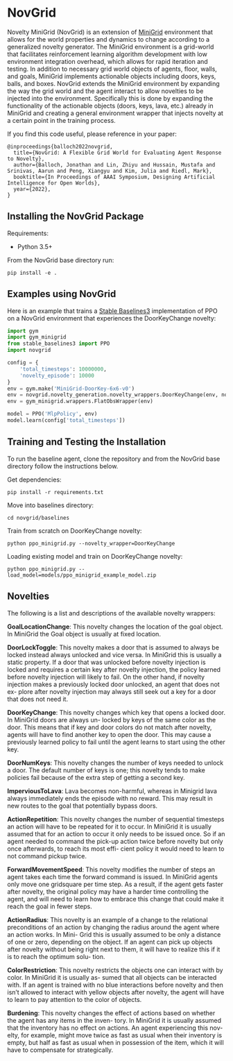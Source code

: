 # NovGrid

Novelty MiniGrid (NovGrid) is an extension of [MiniGrid](https://github.com/maximecb/gym-minigrid) environment that allows for the world properties and dynamics to change according to a generalized novelty generator. The MiniGrid environment is a grid-world that facilitates reinforcement learning algorithm development with low environment integration overhead, which allows for rapid iteration and testing. In addition to necessary grid world objects of agents, floor, walls, and goals, MiniGrid implements actionable objects including doors, keys, balls, and boxes.  NovGrid extends the MiniGrid  environment by expanding the way the grid world and the agent interact to allow novelties to be injected into the environment. Specifically this is done by expanding the functionality of the actionable objects (doors, keys, lava, etc.) already in MiniGrid and creating a general environment wrapper that injects novelty at a certain point in the training process.


If you find this code useful, please reference in your paper:

```
@inproceedings{balloch2022novgrid,
  title={NovGrid: A Flexible Grid World for Evaluating Agent Response to Novelty},
  author={Balloch, Jonathan and Lin, Zhiyu and Hussain, Mustafa and Srinivas, Aarun and Peng, Xiangyu and Kim, Julia and Riedl, Mark},
  booktitle={In Proceedings of AAAI Symposium, Designing Artificial Intelligence for Open Worlds},
  year={2022},
}
```

## Installing the NovGrid Package
Requirements:
- Python 3.5+

From the NovGrid base directory run:
```shell
pip install -e .
```

## Examples using NovGrid

Here is an example that trains a [Stable Baselines3](https://stable-baselines3.readthedocs.io/en/master/) implementation of PPO on a NovGrid environment that experiences the DoorKeyChange novelty:

```python
import gym
import gym_minigrid
from stable_baselines3 import PPO
import novgrid

config = {
    'total_timesteps': 10000000,
    'novelty_episode': 10000
}
env = gym.make('MiniGrid-DoorKey-6x6-v0')
env = novgrid.novelty_generation.novelty_wrappers.DoorKeyChange(env, novelty_episode=config['novelty_episode'])
env = gym_minigrid.wrappers.FlatObsWrapper(env)

model = PPO('MlpPolicy', env)
model.learn(config['total_timesteps'])
```

## Training and Testing the Installation

To run the baseline agent, clone the repository and from the NovGrid base directory follow the instructions below.

Get dependencies:
```shell
pip install -r requirements.txt
```

Move into baselines directory:
```shell
cd novgrid/baselines
```

Train from scratch on DoorKeyChange novelty:

```shell
python ppo_minigrid.py --novelty_wrapper=DoorKeyChange
```

Loading existing model and train on DoorKeyChange novelty:

```shell
python ppo_minigrid.py --load_model=models/ppo_minigrid_example_model.zip

```

## Novelties
The following is a list and descriptions of the available novelty wrappers:

**GoalLocationChange**: This novelty changes the location of the goal object. In MiniGrid the Goal object is usually at fixed location.

**DoorLockToggle**: This novelty makes a door that is assumed to always be locked instead always unlocked and vice versa. In MiniGrid this is usually a static property. If a door that was unlocked before novelty injection is locked and requires a certain key after novelty injection, the policy learned before novelty injection will likely to fail. On the other hand, if novelty injection makes a previously locked door unlocked, an agent that does not ex- plore after novelty injection may always still seek out a key for a door that does not need it.

**DoorKeyChange**: This novelty changes which key that opens a locked door. In MiniGrid doors are always un- locked by keys of the same color as the door. This means that if key and door colors do not match after novelty, agents will have to find another key to open the door. This may cause a previously learned policy to fail until the agent learns to start using the other key.

**DoorNumKeys**: This novelty changes the number of keys needed to unlock a door. The default number of keys is one; this novelty tends to make policies fail because of the extra step of getting a second key.

**ImperviousToLava**: Lava becomes non-harmful, whereas in Minigrid lava always immediately ends the episode with no reward. This may result in new routes to the goal that potentially bypass doors.

**ActionRepetition**: This novelty changes the number of sequential timesteps an action will have to be repeated for it to occur. In MiniGrid it is usually assumed that for an action to occur it only needs to be issued once. So if an agent needed to command the pick-up action twice before novelty but only once afterwards, to reach its most effi- cient policy it would need to learn to not command pickup twice.

**ForwardMovementSpeed**: This novelty modifies the number of steps an agent takes each time the forward command is issued. In MiniGrid agents only move one gridsquare per time step. As a result, if the agent gets faster after novelty, the original policy may have a harder time controlling the agent, and will need to learn how to embrace this change that could make it reach the goal in fewer steps.

**ActionRadius**: This novelty is an example of a change to the relational preconditions of an action by changing the radius around the agent where an action works. In Mini- Grid this is usually assumed to be only a distance of one or zero, depending on the object. If an agent can pick up objects after novelty without being right next to them, it will have to realize this if it is to reach the optimum solu- tion.

**ColorRestriction**: This novelty restricts the objects one can interact with by color. In MiniGrid it is usually as- sumed that all objects can be interacted with. If an agent is trained with no blue interactions before novelty and then isn’t allowed to interact with yellow objects after novelty, the agent will have to learn to pay attention to the color of objects.

**Burdening**: This novelty changes the effect of actions based on whether the agent has any items in the inven- tory. In MiniGrid it is usually assumed that the inventory has no effect on actions. An agent experiencing this nov- elty, for example, might move twice as fast as usual when their inventory is empty, but half as fast as usual when in possession of the item, which it will have to compensate for strategically.
